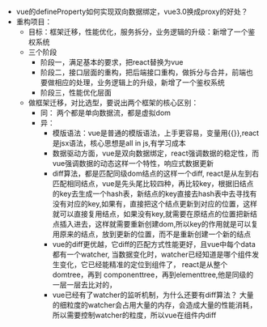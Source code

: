 #
- vue的defineProperty如何实现双向数据绑定，vue3.0换成proxy的好处？
- 重构项目：
  - 目标：框架迁移，性能优化，服务拆分，业务逻辑的升级：新增了一个鉴权系统 
  - 三个阶段
    - 阶段一，满足基本的要求，把react替换为vue
    - 阶段二，接口层面的重构，把后端接口重构，做拆分与合并，前端也要做相应的处理，业务逻辑上的升级，新增了一个鉴权系统 
    - 阶段三，性能优化层面
  - 做框架迁移，对比选型，要说出两个框架的核心区别：
    - 同： 两个都是单向数据流，都是虚拟dom
    - 异：
      - 模版语法：vue是普通的模版语法，上手更容易，变量用{{}},react是jsx语法，核心思想是all in js,有学习成本 
      - 数据驱动方面，vue是双向数据绑定，react强调数据的稳定性，而vue强调数据的动态这样一个特性，响应式数据更新 
      - diff算法，都是匹配同级dom结点的这样一个diff, react是从左到右匹配相同结点，vue是先头尾比较四种，再比较key，根据旧结点的key去生成一个hash表，新结点的key直接去hash表中去寻找有没有对应的key,如果有，直接把这个结点更新到对应的位置，这样就可以直接复用结点，如果没有key,就需要在原结点的位置把新结点插入进去，这样就需要重新创建dom,所以key的作用就是可以复用原来的结点，放到更新的位置，而不是重新创建一个新的结点
      - vue的diff更优越，它diff的匹配方式性能更好，且vue中每个data都有一个watcher, 当数据变化时，watcher已经知道是哪个组件发生变化，它已经能精准的定位到组件了， react是从整个domtree，再到 componenttree，再到elementtree,他是同级的一层一层去比对的， 
      - vue已经有了watcher的监听机制，为什么还要有diff算法？ 大量的细粒度的watcher会占用大量的内存，会造成大量的性能消耗，所以需要控制watcher的粒度，所以vue在组件内diff 

















